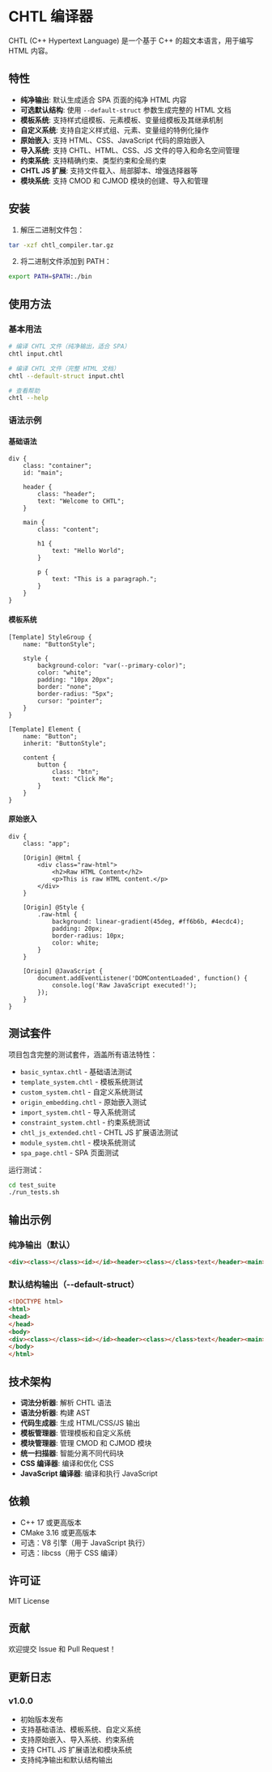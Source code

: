 # CHTL 编译器

CHTL (C++ Hypertext Language) 是一个基于 C++ 的超文本语言，用于编写 HTML 内容。

## 特性

- **纯净输出**: 默认生成适合 SPA 页面的纯净 HTML 内容
- **可选默认结构**: 使用 `--default-struct` 参数生成完整的 HTML 文档
- **模板系统**: 支持样式组模板、元素模板、变量组模板及其继承机制
- **自定义系统**: 支持自定义样式组、元素、变量组的特例化操作
- **原始嵌入**: 支持 HTML、CSS、JavaScript 代码的原始嵌入
- **导入系统**: 支持 CHTL、HTML、CSS、JS 文件的导入和命名空间管理
- **约束系统**: 支持精确约束、类型约束和全局约束
- **CHTL JS 扩展**: 支持文件载入、局部脚本、增强选择器等
- **模块系统**: 支持 CMOD 和 CJMOD 模块的创建、导入和管理

## 安装

1. 解压二进制文件包：
```bash
tar -xzf chtl_compiler.tar.gz
```

2. 将二进制文件添加到 PATH：
```bash
export PATH=$PATH:./bin
```

## 使用方法

### 基本用法

```bash
# 编译 CHTL 文件（纯净输出，适合 SPA）
chtl input.chtl

# 编译 CHTL 文件（完整 HTML 文档）
chtl --default-struct input.chtl

# 查看帮助
chtl --help
```

### 语法示例

#### 基础语法

```chtl
div {
    class: "container";
    id: "main";
    
    header {
        class: "header";
        text: "Welcome to CHTL";
    }
    
    main {
        class: "content";
        
        h1 {
            text: "Hello World";
        }
        
        p {
            text: "This is a paragraph.";
        }
    }
}
```

#### 模板系统

```chtl
[Template] StyleGroup {
    name: "ButtonStyle";
    
    style {
        background-color: "var(--primary-color)";
        color: "white";
        padding: "10px 20px";
        border: "none";
        border-radius: "5px";
        cursor: "pointer";
    }
}

[Template] Element {
    name: "Button";
    inherit: "ButtonStyle";
    
    content {
        button {
            class: "btn";
            text: "Click Me";
        }
    }
}
```

#### 原始嵌入

```chtl
div {
    class: "app";
    
    [Origin] @Html {
        <div class="raw-html">
            <h2>Raw HTML Content</h2>
            <p>This is raw HTML content.</p>
        </div>
    }
    
    [Origin] @Style {
        .raw-html {
            background: linear-gradient(45deg, #ff6b6b, #4ecdc4);
            padding: 20px;
            border-radius: 10px;
            color: white;
        }
    }
    
    [Origin] @JavaScript {
        document.addEventListener('DOMContentLoaded', function() {
            console.log('Raw JavaScript executed!');
        });
    }
}
```

## 测试套件

项目包含完整的测试套件，涵盖所有语法特性：

- `basic_syntax.chtl` - 基础语法测试
- `template_system.chtl` - 模板系统测试
- `custom_system.chtl` - 自定义系统测试
- `origin_embedding.chtl` - 原始嵌入测试
- `import_system.chtl` - 导入系统测试
- `constraint_system.chtl` - 约束系统测试
- `chtl_js_extended.chtl` - CHTL JS 扩展语法测试
- `module_system.chtl` - 模块系统测试
- `spa_page.chtl` - SPA 页面测试

运行测试：

```bash
cd test_suite
./run_tests.sh
```

## 输出示例

### 纯净输出（默认）

```html
<div><class></class><id></id><header><class></class>text</header><main><class></class><h1>text</h1><p>text</p></main></div>
```

### 默认结构输出（--default-struct）

```html
<!DOCTYPE html>
<html>
<head>
</head>
<body>
<div><class></class><id></id><header><class></class>text</header><main><class></class><h1>text</h1><p>text</p></main></div>
</body>
</html>
```

## 技术架构

- **词法分析器**: 解析 CHTL 语法
- **语法分析器**: 构建 AST
- **代码生成器**: 生成 HTML/CSS/JS 输出
- **模板管理器**: 管理模板和自定义系统
- **模块管理器**: 管理 CMOD 和 CJMOD 模块
- **统一扫描器**: 智能分离不同代码块
- **CSS 编译器**: 编译和优化 CSS
- **JavaScript 编译器**: 编译和执行 JavaScript

## 依赖

- C++ 17 或更高版本
- CMake 3.16 或更高版本
- 可选：V8 引擎（用于 JavaScript 执行）
- 可选：libcss（用于 CSS 编译）

## 许可证

MIT License

## 贡献

欢迎提交 Issue 和 Pull Request！

## 更新日志

### v1.0.0
- 初始版本发布
- 支持基础语法、模板系统、自定义系统
- 支持原始嵌入、导入系统、约束系统
- 支持 CHTL JS 扩展语法和模块系统
- 支持纯净输出和默认结构输出